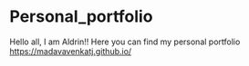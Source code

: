 # Personal_portfolio
Hello all, I am Aldrin!! Here you can find my personal portfolio
https://madavavenkatj.github.io/
